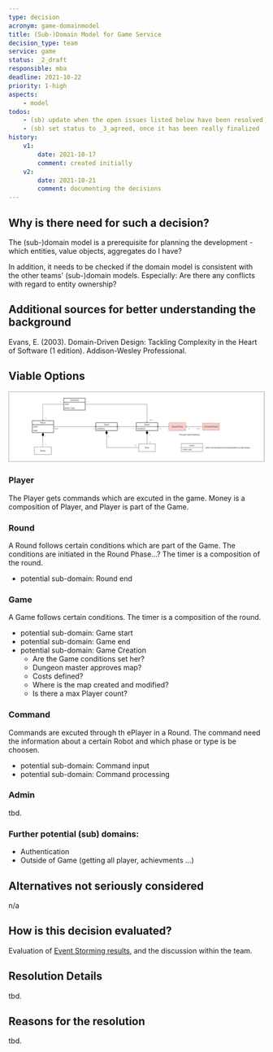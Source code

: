 ```yaml
---
type: decision
acronym: game-domainmodel
title: (Sub-)Domain Model for Game Service
decision_type: team
service: game
status: _2_draft
responsible: mba
deadline: 2021-10-22
priority: 1-high
aspects: 
    - model
todos:
    - (sb) update when the open issues listed below have been resolved
    - (sb) set status to _3_agreed, once it has been really finalized
history:
    v1:
        date: 2021-10-17
        comment: created initially
    v2:
        date: 2021-10-21
        comment: documenting the decisions
---
```


## Why is there need for such a decision?

The (sub-)domain model is a prerequisite for planning the development - which entities, value objects, aggregates 
do I have? 

In addition, it needs to be checked if the domain model is consistent with the other teams' (sub-)domain models.
Especially: Are there any conflicts with regard to entity ownership?

## Additional sources for better understanding the background

Evans, E. (2003). Domain-Driven Design: Tackling Complexity in the Heart of Software (1 edition). 
Addison-Wesley Professional.

## Viable Options

![Fachliches_Datenmodell_Game](./images/Fachliches_Datenmodell_Game.jpg)

### Player
The Player gets commands which are excuted in the game. Money is a composition of Player, 
and Player is part of the Game.

### Round
A Round follows certain conditions which are part of the Game. The conditions are initiated in the Round Phase...?
The timer is a composition of the round.
- potential sub-domain: Round end

### Game
A Game follows certain conditions. The timer is a composition of the round.
- potential sub-domain: Game start
- potential sub-domain: Game end
- potential sub-domain: Game Creation  
    + Are the Game conditions set her?
    + Dungeon master approves map?
    + Costs defined?
    + Where is the map created and modified?
    + Is there a max Player count?
    
### Command
Commands are excuted through th ePlayer in a Round. The command need the information about a certain Robot and which
phase or type is be choosen.
- potential sub-domain: Command input
- potential sub-domain: Command processing

### Admin 
tbd.

### Further potential (sub) domains:
- Authentication
- Outside of Game (getting all player, achievments ...)

## Alternatives not seriously considered

n/a

## How is this decision evaluated?

Evaluation of [Event Storming results](https://miro.com/app/board/o9J_lsQV7ZA=/), and the discussion within the team.
 
## Resolution Details

tbd.

## Reasons for the resolution

tbd.
